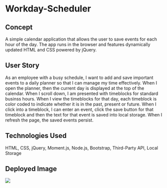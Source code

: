 # Workday-Scheduler

## Concept
A simple calendar application that allows the user to save events for each hour of the day. The app runs in the browser and features dynamically updated HTML and CSS powered by jQuery.

## User Story
As an employee with a busy schedule, I want to add and save important events to a daily planner so that I can manage my time effectively. 
When I open the planner, then the current day is displayed at the top of the calendar. When I scroll down, I am presented with timeblocks for standard businss hours. When I view the timeblocks for that day, each timeblock is color coded to indicate whether it is in the past, present or future. When I click into a timeblock, I can enter an event, click the save button for that timeblock and then the text for that event is saved into local storage. When I refresh the page, the saved events persist.

## Technologies Used
HTML, CSS, jQuery, Moment.js, Node.js, Bootstrap, Third-Party API, Local Storage

## Deployed Image

<img src="img/Workday-Scheduler pic.png">







